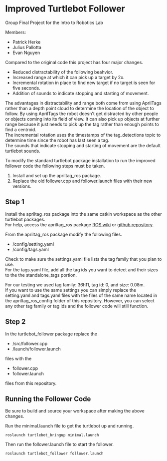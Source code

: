 # Improved Turtlebot Follower
Group Final Project for the Intro to Robotics Lab

Members:
* Patrick Herke
* Julius Pallotta
* Evan Nguyen

Compared to the original code this project has four major changes.
* Reduced distractability of the following beahvior.
* Increased range at which it can pick up a target by 2x.
* Incremental rotation in place to find new target if no target is seen for five seconds.
* Addition of sounds to indicate stopping and starting of movement.

The advantages in distractability and range both come from using AprilTags rather than a depth point cloud to determine the location of the object to follow.
By using AprilTags the robot doesn't get distracted by other people or objects coming into its field of view. It can also pick up objects at further range because it just needs to pick up the tag rather than enough points to find a centroid.\
The incremental rotation uses the timestamps of the tag_detections topic to determine time since the robot has last seen a tag.\
The sounds that indicate stopping and starting of movement are the default turtlebot sounds.

To modify the standard turtlebot package installation to run the improved follower code the following steps must be taken.

1. Install and set up the apriltag_ros package.
2. Replace the old follower.cpp and follower.launch files with their new versions.

## Step 1
Install the apriltag_ros package into the same catkin workspace as the other turtlebot packages.\
For help, access the apriltag_ros package [ROS wiki](http://wiki.ros.org/apriltag_ros) or [github repository](https://github.com/AprilRobotics/apriltag_ros).

From the apriltag_ros package modify the following files.
* /config/setting.yaml
* /config/tags.yaml

Check to make sure the settings.yaml file lists the tag family that you plan to use.\
For the tags.yaml file, add all the tag ids you want to detect and their sizes to the the standalone_tags portion.

For our testing we used tag family: 36h11, tag id: 0, and size: 0.08m.\
If you want to use the same settings you can simply replace the setting.yaml and tags.yaml files with the files of the same name located in the apriltag_ros_config folder of this repository.
However, you can select any other tag family or tag ids and the follower code will still function.


## Step 2  
In the turtlebot_follower package replace the
* /src/follower.cpp
* /launch/follower.launch

files with the
* follower.cpp
* follower.launch

files from this repository.

## Running the Follower Code
Be sure to build and source your workspace after making the above changes.

Run the minimal.launch file to get the turtlebot up and running.
```
roslaunch turtlebot_bringup minimal.launch
```

Then run the follower.launch file to start the follower.
```
roslaunch turtlebot_follower follower.launch
```
